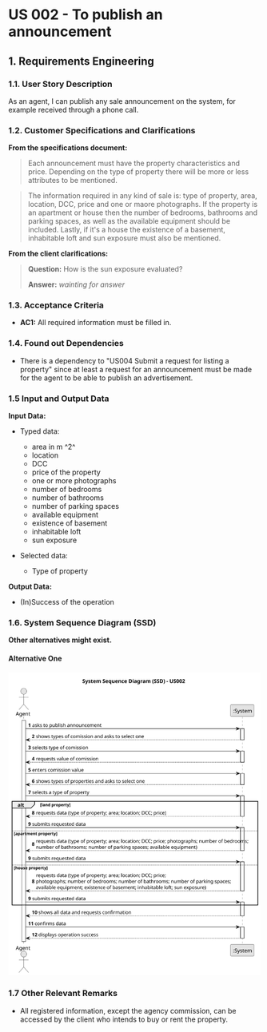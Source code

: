 # US 002 - To publish an announcement

## 1. Requirements Engineering


### 1.1. User Story Description


As an agent, I can publish any sale announcement on the system, for
example received through a phone call.


### 1.2. Customer Specifications and Clarifications 


**From the specifications document:**

>	Each announcement must have the property characteristics and price. Depending on the type of property there will be more or less attributes to be mentioned.


>   The information required in any kind of sale is: type of property, area, location, DCC, price and one or maore photographs. If the property is an apartment or house then the number of bedrooms, bathrooms and parking spaces, as well as the available equipment should be included. Lastly, if it's a house the existence of a basement, inhabitable loft and sun exposure must also be mentioned. 



**From the client clarifications:**

> **Question:** How is the sun exposure evaluated?
>  
> **Answer:** *wainting for answer*


### 1.3. Acceptance Criteria


* **AC1:** All required information must be filled in.


### 1.4. Found out Dependencies


* There is a dependency to "US004 Submit a request for listing a property" since at least a request for an announcement must be made for the agent to be able to publish an advertisement.


### 1.5 Input and Output Data


**Input Data:**

* Typed data:
	* area in m ^2^ 
	* location
	* DCC
	* price of the property
	* one or more photographs
    * number of bedrooms
    * number of bathrooms
    * number of parking spaces
    * available equipment
    * existence of basement
    * inhabitable loft
    * sun exposure

* Selected data:
	* Type of property


**Output Data:**

* (In)Success of the operation

### 1.6. System Sequence Diagram (SSD)

**Other alternatives might exist.**

#### Alternative One

![System Sequence Diagram - Alternative One](svg/us002-system-sequence-diagram.svg)


### 1.7 Other Relevant Remarks

* All registered information, except the agency commission, can be accessed by the client who intends to
  buy or rent the property.